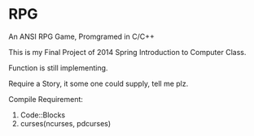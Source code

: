 RPG
===

An ANSI RPG Game, Promgramed in C/C++

This is my Final Project of 2014 Spring Introduction to Computer Class.

Function is still implementing.

Require a Story, it some one could supply, tell me plz.

Compile Requirement:
1. Code::Blocks
2. curses(ncurses, pdcurses)
  

